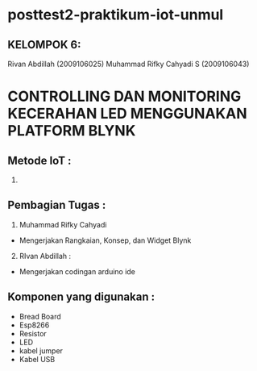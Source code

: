 # posttest2-praktikum-iot-unmul
## KELOMPOK 6:
  Rivan Abdillah            (2009106025)
  Muhammad Rifky Cahyadi S  (2009106043)

# CONTROLLING DAN MONITORING KECERAHAN LED MENGGUNAKAN PLATFORM BLYNK
## Metode IoT :
1. 


## Pembagian Tugas :
1. Muhammad Rifky Cahyadi 
  - Mengerjakan Rangkaian, Konsep, dan Widget Blynk
2. RIvan Abdillah :
  - Mengerjakan codingan arduino ide
  
## Komponen yang digunakan :
  - Bread Board
  - Esp8266
  - Resistor
  - LED
  - kabel jumper
  - Kabel USB

